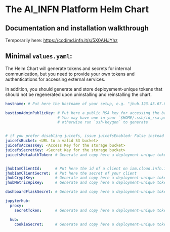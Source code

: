 # The AI_INFN Platform Helm Chart

## Documentation and installation walkthrough
Temporarily here: https://codimd.infn.it/s/5X0AHJYhz


## Minimal `values.yaml`:
The Helm Chart will generate tokens and secrets for internal communication, but you 
need to provide your own tokens and authentications for accessing external services.

In addition, you should generate and store deployement-unique tokens that should not 
be regenerated upon uninstalling and reinstalling the chart.

```yaml
hostname: # Put here the hostname of your setup, e.g. "jhub.123.45.67.89.myip.cloud.infn.it"

bastionAdminPublicKey: # Put here a public RSA key for accessing the bastion as administrator
                       # You may have one in your `$HOME/.ssh/id_rsa.pub`, 
                       # otherwise run `ssh-keygen` to generate


# if you prefer disabling juicefs, issue juicefsEnabled: False instead of the following lines
juicefsBucket: <URL to a valid S3 bucket>
juicefsAccessKey: <Access Key for the storage bucket>
juicefsSecretKey: <Secret Key for the storage bucket>
juicefsMetaAuthToken: # Generate and copy here a deployment-unique token: `openssl rand -hex 32`


jhubIamClientId:      # Put here the id of a client on iam.cloud.infn.it
jhubIamClientSecret:  # Put here the secret of your client
jhubCryptKey:         # Generate and copy here a deployment-unique token: `openssl rand -hex 32`
jhubMetricApiKey:     # Generate and copy here a deployment-unique token: `openssl rand -hex 32`

dashboardFlaskSecret: # Generate and copy here a deployment-unique token: `openssl rand -hex 32`

jupyterhub:
  proxy:
    secretToken:      # Generate and copy here a deployment-unique token: `openssl rand -hex 32`

  hub:
    cookieSecret:     # Generate and copy here a deployment-unique token: `openssl rand -hex 32`
```

